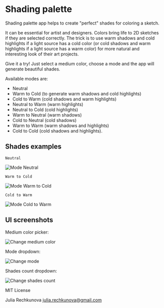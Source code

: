 # Shading palette

Shading palette app helps to create "perfect" shades for coloring a sketch.

It can be essential for artist and designers. Colors bring life to 2D sketches if they are selected correctly.
The trick is to use warm shadows and cold highlights if a light source has a cold color (or cold shadows and warm highlights if a light source has a warm color)
for more natural and interesting look of their art projects.

Give it a try! Just select a medium color, choose a mode and the app will generate beautiful shades.

Available modes are:
- Neutral
- Warm to Cold (to generate warm shadows and cold highlights)
- Cold to Warm (cold shadows and warm highlights)
- Neutral to Warm (warm highlights)
- Neutral to Cold (cold highlights)
- Warm to Neutral (warm shadows)
- Cold to Neutral (cold shadows)
- Warm to Warm (warm shadows and highlights)
- Cold to Cold (cold shadows and highlights).

## Shades examples

`Neutral`

![Mode Neutral](assets/examples/example-neutral.png)

`Warm to Cold`

![Mode Warm to Cold](assets/examples/example-warm-to-cold.png)

`Cold to Warm`

![Mode Cold to Warm](assets/examples/example-cold-to-warm.png)

## UI screenshots

Medium color picker:

![Change medium color](assets/examples/screenshot-medium-color.png)

Mode dropdown:

![Change mode](assets/examples/screenshot-modes.png)

Shades count dropdown:

![Change shades count](assets/examples/screenshot-shades-count.png)

MIT License

Julia Rechkunova <julia.rechkunova@gmail.com>
